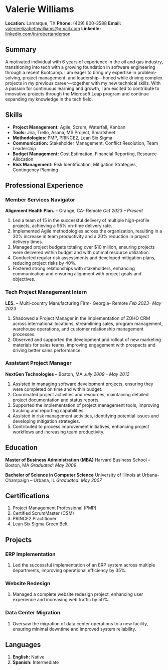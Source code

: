 # Valerie Williams

**Location:** Lamarque, TX
**Phone:** (409) 800-3588
**Email:** valerieelizabethwilliams@gmail.com
**LinkedIn:** [linkedin.com/in/robertanderson](https://linkedin.com/in/robertanderson)

## Summary
A motivated individual with 6 years of experience in the oil and gas industry, transitioning into tech with a growing foundation in software engineering through a recent Bootcamp. I am eager to bring my expertise in problem-solving, project management, and leadership—honed while driving complex projects in my previous career—together with my new technical skills. With a passion for continuous learning and growth, I am excited to contribute to innovative projects through the Microsoft Leap program and continue expanding my knowledge in the tech field.

## Skills

- **Project Management:** Agile, Scrum, Waterfall, Kanban
- **Tools:** Jira, Trello, Asana, MS Project, Smartsheet
- **Methodologies:** PMP, PRINCE2, Lean Six Sigma
- **Communication:** Stakeholder Management, Conflict Resolution, Team Leadership
- **Budget Management:** Cost Estimation, Financial Reporting, Resource Allocation
- **Risk Management:** Risk Identification, Mitigation Strategies, Contingency Planning

## Professional Experience

### Member Services Navigator
**Alignment Health Plan.** – Orange, CA- Remote
*Oct 2023 – Present*

1. Led a team of 15 in the successful delivery of multiple high-profile projects, achieving a 95% on-time delivery rate.
1. Implemented Agile methodologies across the organization, resulting in a 30% increase in team productivity and a 20% reduction in project delivery times.
1. Managed project budgets totaling over $10 million, ensuring projects were delivered within budget and with optimal resource utilization.
1. Conducted regular risk assessments and developed mitigation plans, reducing project risks by 40%.
1. Fostered strong relationships with stakeholders, enhancing communication and ensuring alignment with project goals and objectives.

### Tech Project Management Intern
**LES.** – Multi-country Manufacturing Firm- Georgia- Remote 
*Feb 2023- May 2023*
1. Shadowed a Project Manager in the implementation of ZOHO CRM across international locations, streamlining sales, program management, warehouse operations, and customer relationship management processes.
2. Observed and supported the development and rollout of new marketing materials for sales teams, improving engagement with prospects and driving better sales performance.

### Assistant Project Manager
**NextGen Technologies** – Boston, MA
*July 2009 – May 2012*

1. Assisted in managing software development projects, ensuring they were completed on time and within budget.
1. Coordinated project activities and resources, maintaining detailed project documentation and status reports.
1. Supported the implementation of project management tools, improving tracking and reporting capabilities.
1. Assisted in risk management activities, identifying potential issues and developing mitigation strategies.
1. Contributed to process improvement initiatives, enhancing project workflows and increasing team productivity.

## Education

**Master of Business Administration (MBA)**
Harvard Business School – Boston, MA
*Graduated: May 2009*

**Bachelor of Science in Computer Science**
University of Illinois at Urbana-Champaign – Urbana, IL
*Graduated: May 2007*

## Certifications

1. Project Management Professional (PMP)
1. Certified ScrumMaster (CSM)
1. PRINCE2 Practitioner
1. Lean Six Sigma Green Belt

## Projects

### ERP Implementation
1. Led the successful implementation of an ERP system across multiple departments, improving operational efficiency by 35%.

### Website Redesign
1. Managed a complete website redesign project, enhancing user experience and increasing web traffic by 50%.

### Data Center Migration
1. Oversaw the migration of data center operations to a new facility, ensuring minimal downtime and improved system reliability.

## Languages

1. **English:** Native
1. **Spanish:** Intermediate